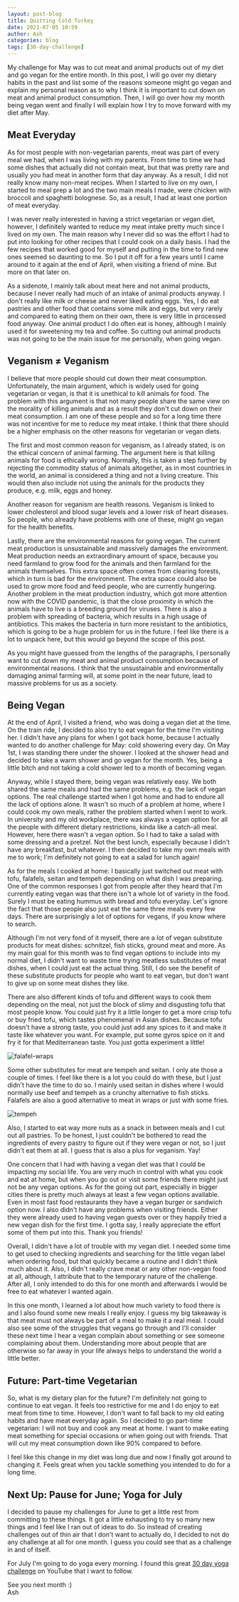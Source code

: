 ```yaml
---
layout: post-blog
title: Quitting Cold Turkey
date: 2021-07-05 10:59
author: Ash
categories: blog
tags: [30-day-challenge]
---
```


My challenge for May was to cut meat and animal products out of my diet and go vegan for the entire month. In this post, I will go over my dietary habits in the past and list some of the reasons someone might go vegan and explain my personal reason as to why I think it is important to cut down on meat and animal product consumption. Then, I will go over how my month being vegan went and finally I will explain how I try to move forward with my diet after May.

## Meat Everyday

As for most people with non-vegetarian parents, meat was part of every meal we had, when I was living with my parents. From time to time we had some dishes that actually did not contain meat, but that was pretty rare and usually you had meat in another form that day anyway. As a result, I did not really know many non-meat recipes. When I started to live on my own, I started to meal prep a lot and the two main meals I made, were chicken with broccoli and spaghetti bolognese. So, as a result, I had at least one portion of meat everyday.

I was never really interested in having a strict vegetarian or vegan diet, however, I definitely wanted to reduce my meat intake pretty much since I lived on my own. The main reason why I never did so was the effort I had to put into looking for other recipes that I could cook on a daily basis. I had the few recipes that worked good for myself and putting in the time to find new ones seemed so daunting to me. So I put it off for a few years until I came around to it again at the end of April, when visiting a friend of mine. But more on that later on.

As a sidenote, I mainly talk about meat here and not animal products, because I never really had much of an intake of animal products anyway. I don't really like milk or cheese and never liked eating eggs. Yes, I do eat pastries and other food that contains some milk and eggs, but very rarely and compared to eating them on their own, there is very little in processed food anyway. One animal product I do often eat is honey, although I mainly used it for sweetening my tea and coffee. So cutting out animal products was not going to be the main issue for me personally, when going vegan.

## Veganism ≠ Veganism

I believe that more people should cut down their meat consumption. Unfortunately, the main argument, which is widely used for going vegetarian or vegan, is that it is unethical to kill animals for food. The problem with this argument is that not many people share the same view on the morality of killing animals and as a result they don't cut down on their meat consumption. I am one of these people and so for a long time there was not incentive for me to reduce my meat intake. I think that there should be a higher emphasis on the other reasons for vegetarian or vegan diets.

The first and most common reason for veganism, as I already stated, is on the ethical concern of animal farming. The argument here is that killing animals for food is ethically wrong. Normally, this is taken a step further by rejecting the commodity status of animals altogether, as in most countries in the world, an animal is considered a thing and not a living creature. This would then also include not using the animals for the products they produce, e.g. milk, eggs and honey.

Another reason for veganism are health reasons. Veganism is linked to lower cholesterol and blood sugar levels and a lower risk of heart diseases. So people, who already have problems with one of these, might go vegan for the health benefits.

Lastly, there are the environmental reasons for going vegan. The current meat production is unsustainable and massively damages the environment. Meat production needs an extraordinary amount of space, because you need farmland to grow food for the animals and then farmland for the animals themselves. This extra space often comes from clearing forests, which in turn is bad for the environment. The extra space could also be used to grow more food and feed people, who are currently hungering. Another problem in the meat production industry, which got more attention now with the COVID pandemic, is that the close proximity in which the animals have to live is a breeding ground for viruses. There is also a problem with spreading of bacteria, which results in a high usage of antibiotics. This makes the bacteria in turn more resistant to the antibiotics, which is going to be a huge problem for us in the future. I feel like there is a lot to unpack here, but this would go beyond the scope of this post.

As you might have guessed from the lengths of the paragraphs, I personally want to cut down my meat and animal product consumption because of environmental reasons. I think that the unsustainable and environmentally damaging animal farming will, at some point in the near future, lead to massive problems for us as a society.

## Being Vegan

At the end of April, I visited a friend, who was doing a vegan diet at the time. On the train ride, I decided to also try to eat vegan for the time I'm visiting her. I didn't have any plans for when I got back home, because I actually wanted to do another challenge for May: cold showering every day. On May 1st, I was standing there under the shower. I looked at the shower head and decided to take a warm shower and go vegan for the month. Yes, being a little bitch and not taking a cold shower led to a month of becoming vegan.

Anyway, while I stayed there, being vegan was relatively easy. We both shared the same meals and had the same problems, e.g. the lack of vegan options. The real challenge started when I got home and had to endure all the lack of options alone. It wasn't so much of a problem at home, where I could cook my own meals, rather the problem started when I went to work. In university and my old workplace, there was always a vegan option for all the people with different dietary restrictions, kinda like a catch-all meal. However, here there wasn't a vegan option. So I had to take a salad with some dressing and a pretzel. Not the best lunch, especially because I didn't have any breakfast, but whatever. I then decided to take my own meals with me to work; I'm definitely not going to eat a salad for lunch again!

As for the meals I cooked at home: I basically just switched out meat with tofu, falafels, seitan and tempeh depending on what dish I was preparing. One of the common responses I got from people after they heard that I'm currently eating vegan was that there isn't a whole lot of variety in the food. Surely I must be eating hummus with bread and tofu everyday. Let's ignore the fact that those people also just eat the same three meals every few days. There are surprisingly a lot of options for vegans, if you know where to search.

Although I'm not very fond of it myself, there are a lot of vegan substitute products for meat dishes: schnitzel, fish sticks, ground meat and more. As my main goal for this month was to find vegan options to include into my normal diet, I didn't want to waste time trying meatless substitutes of meat dishes, when I could just eat the actual thing. Still, I do see the benefit of these substitute products for people who want to eat vegan, but don't want to give up on some meat dishes they like.

There are also different kinds of tofu and different ways to cook them depending on the meal, not just the block of slimy and disgusting tofu that most people know. You could just fry it a little longer to get a more crisp tofu or buy fried tofu, which tastes phenomenal in Asian dishes. Because tofu doesn't have a strong taste, you could just add any spices to it and make it taste like whatever you want. For example, put some gyros spice on it and fry it for that Mediterranean taste. You just gotta experiment a little!

![falafel-wraps](/assets/res/blog/2021-07-05-quitting-cold-turkey/falafel-wraps.jpg)

Some other substitutes for meat are tempeh and seitan. I only ate those a couple of times. I feel like there is a lot you could do with these, but I just didn't have the time to do so. I mainly used seitan in dishes where I would normally use beef and tempeh as a crunchy alternative to fish sticks. Falafels are also a good alternative to meat in wraps or just with some fries.

![tempeh](/assets/res/blog/2021-07-05-quitting-cold-turkey/tempeh.jpg)

Also, I started to eat way more nuts as a snack in between meals and I cut out all pastries. To be honest, I just couldn't be bothered to read the ingredients of every pastry to figure out if they were vegan or not, so I just didn't eat them at all. I guess that is also a plus for veganism. Yay!

One concern that I had with having a vegan diet was that I could be impacting my social life. You are very much in control with what you cook and eat at home, but when you go out or visit some friends there might just not be any vegan options. As for the going out part, especially in bigger cities there is pretty much always at least a few vegan options available. Even in most fast food restaurants they have a vegan burger or sandwich option now. I also didn't have any problems when visiting friends. Either they were already used to having vegan guests over or they happily tried a new vegan dish for the first time. I gotta say, I really appreciate the effort some of them put into this. Thank you friends!

Overall, I didn't have a lot of trouble with my vegan diet. I needed some time to get used to checking ingredients and searching for the little vegan label when ordering food, but that quickly became a routine and I didn't think much about it. Also, I didn't really crave meat or any other non-vegan food at all, although, I attribute that to the temporary nature of the challenge. After all, I only intended to do this for one month and afterwards I would be free to eat whatever I wanted again.

In this one month, I learned a lot about how much variety to food there is and I also found some new meals I really enjoy. I guess my big takeaway is that meat must not always be part of a meal to make it a real meal. I could also see some of the struggles that vegans go through and I'll consider these next time I hear a vegan complain about something or see someone complaining about them. Understanding more about people that are otherwise so far away in your life always helps to understand the world a little better.

## Future: Part-time Vegetarian

So, what is my dietary plan for the future? I'm definitely not going to continue to eat vegan. It feels too restrictive for me and I do enjoy to eat meat from time to time. However, I don't want to fall back to my old eating habits and have meat everyday again. So I decided to go part-time vegetarian: I will not buy and cook any meat at home. I want to make eating meat something for special occasions or when going out with friends. That will cut my meat consumption down like 90% compared to before.

I feel like this change in my diet was long due and now I finally got around to changing it. Feels great when you tackle something you intended to do for a long time.

## Next Up: Pause for June; Yoga for July

I decided to pause my challenges for June to get a little rest from committing to these things. It got a little exhausting to try so many new things and I feel like I ran out of ideas to do. So instead of creating challenges out of thin air that I don't want to actually do, I decided to not do any challenge at all for one month. I guess you could see that as a challenge in and of itself.

For July I'm going to do yoga every morning. I found this great [30 day yoga challenge](https://www.youtube.com/playlist?list=PLEs9dX8UXFZqbJf-Cbm3zYDVkS53PlThW) on YouTube that I want to follow.

See you next month :)  
Ash
